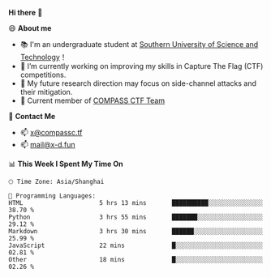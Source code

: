 **Hi there** 👋


😄 **About me**

- 📚 I'm an undergraduate student at [Southern University of Science and Technology](https://www.sustech.edu.cn)！
- 🌱 I’m currently working on improving my skills in Capture The Flag (CTF) competitions.
- 🔭 My future research direction may focus on side-channel attacks and their mitigation.
- 🚩 Current member of [COMPASS CTF Team](https://blog.compassc.tf/) 

👋 **Contact Me**

- 📫 [x@compassc.tf](mailto:x@compassc.tf)
- 📫 [mail@x-d.fun](mailto:mail@x-d.fun)


<!--START_SECTION:waka-->
📊 **This Week I Spent My Time On** 

```text
🕑︎ Time Zone: Asia/Shanghai

💬 Programming Languages: 
HTML                     5 hrs 13 mins       ██████████░░░░░░░░░░░░░░░   38.70 % 
Python                   3 hrs 55 mins       ███████░░░░░░░░░░░░░░░░░░   29.12 % 
Markdown                 3 hrs 30 mins       ██████░░░░░░░░░░░░░░░░░░░   25.99 % 
JavaScript               22 mins             █░░░░░░░░░░░░░░░░░░░░░░░░   02.81 % 
Other                    18 mins             █░░░░░░░░░░░░░░░░░░░░░░░░   02.26 % 
```


<!--END_SECTION:waka-->
